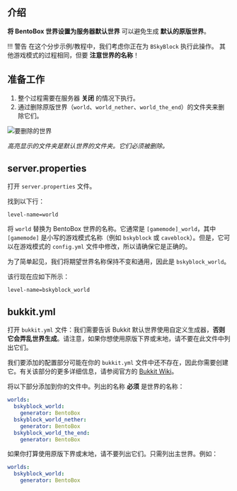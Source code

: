 ## 介绍

**将 BentoBox 世界设置为服务器默认世界** 可以避免生成 **默认的原版世界**。

!!! 警告
    在这个分步示例/教程中，我们考虑你正在为 `BSkyBlock` 执行此操作。
    其他游戏模式的过程相同，但要 **注意世界的名称**！

## 准备工作

1. 整个过程需要在服务器 **关闭** 的情况下执行。
2. 通过删除原版世界（`world`、`world_nether`、`world_the_end`）的文件夹来删除它们。

![要删除的世界](https://user-images.githubusercontent.com/20014332/62977233-bebf1180-be1e-11e9-9ec8-ddcfd3352b13.png)

*高亮显示的文件夹是默认世界的文件夹。它们必须被删除。*

## server.properties

打开 `server.properties` 文件。

找到以下行：
```properties
level-name=world
```

将 `world` 替换为 BentoBox 世界的名称。它通常是 `[gamemode]_world`，其中 `[gamemode]` 是小写的游戏模式名称（例如 `bskyblock` 或 `caveblock`）。但是，它可以在游戏模式的 `config.yml` 文件中修改，所以请确保它是正确的。

为了简单起见，我们将期望世界名称保持不变和通用，因此是 `bskyblock_world`。

该行现在应如下所示：
```properties
level-name=bskyblock_world
```

## bukkit.yml

打开 `bukkit.yml` 文件：我们需要告诉 Bukkit 默认世界使用自定义生成器，**否则它会弄乱世界生成**。请注意，如果你想使用原版下界或末地，请不要在此文件中列出它们。

我们要添加的配置部分可能在你的 `bukkit.yml` 文件中还不存在，因此你需要创建它。有关该部分的更多详细信息，请参阅官方的 [Bukkit Wiki](https://bukkit.fandom.com/wiki/Bukkit.yml)。

将以下部分添加到你的文件中。列出的名称 **必须** 是世界的名称：
```yaml
worlds:
  bskyblock_world:
    generator: BentoBox
  bskyblock_world_nether:
    generator: BentoBox
  bskyblock_world_the_end:
    generator: BentoBox
```

如果你打算使用原版下界或末地，请不要列出它们。只需列出主世界。例如：
```yaml
worlds:
  bskyblock_world:
    generator: BentoBox
```
